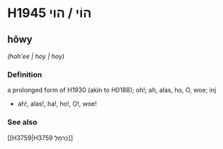 # H1945 הוֹי / הוי

## hôwy

_(hoh'ee | hoy | hoy)_

### Definition

a prolonged form of H1930 (akin to H0188); oh!; ah, alas, ho, O, woe; inj

- ah!, alas!, ha!, ho!, O!, woe!

### See also

[[H3759|H3759 כרמל]]
